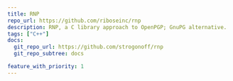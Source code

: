 ```yaml
---
title: RNP
repo_url: https://github.com/riboseinc/rnp
description: RNP, a C library approach to OpenPGP; GnuPG alternative.
tags: ["C++"]
docs:
  git_repo_url: https://github.com/strogonoff/rnp
  git_repo_subtree: docs

feature_with_priority: 1
---
```

